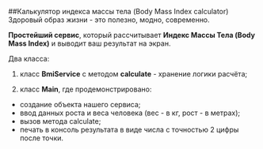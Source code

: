 ##Калькулятор индекса массы тела (Body Mass Index calculator)
Здоровый образ жизни - это полезно, модно, современно.

**Простейший сервис**, который рассчитывает **Индекс Массы Тела (Body Mass
Index)** и выводит ваш результат на экран.

Два класса:
1. класс **BmiService** с методом **calculate** - хранение логики расчёта;

2. класс **Main**, где продемонстрировано:
* создание объекта нашего сервиса;
* ввод данных роста и веса человека (вес - в кг, рост - в метрах);
* вызов метода calculate;
* печать в консоль результата в виде числа с точностью 2 цифры после точки.
